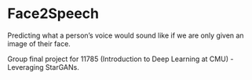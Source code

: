 # Face2Speech
Predicting what a person’s voice would sound like if we are only given an image of their face.

Group final project for 11785 (Introduction to Deep Learning at CMU) - Leveraging StarGANs.



